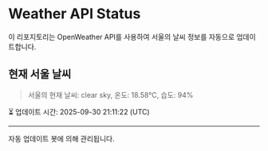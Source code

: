 
# Weather API Status

이 리포지토리는 OpenWeather API를 사용하여 서울의 날씨 정보를 자동으로 업데이트합니다.

## 현재 서울 날씨
> 서울의 현재 날씨: clear sky, 온도: 18.58°C, 습도: 94%

⏳ 업데이트 시간: 2025-09-30 21:11:22 (UTC)

---
자동 업데이트 봇에 의해 관리됩니다.
